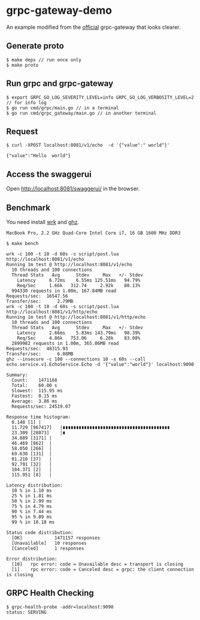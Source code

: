 # grpc-gateway-demo

An example modified from the [official](https://github.com/grpc-ecosystem/grpc-gateway/) grpc-gateway that looks clearer.

## Generate proto

```
$ make deps // run once only
$ make proto
```

## Run grpc and grpc-gateway

```
$ export GRPC_GO_LOG_SEVERITY_LEVEL=info GRPC_GO_LOG_VERBOSITY_LEVEL=2 // for info log
$ go run cmd/grpc/main.go // in a terminal
$ go run cmd/grpc_gateway/main.go // in another terminal
```

## Request

```
$ curl -XPOST localhost:8081/v1/echo  -d '{"value":" world"}'

{"value":"Hello  world"}

```

## Access the swaggerui

Open [http://localhost:8081/swaggerui/](http://localhost:8081/swaggerui/) in the browser.


## Benchmark

You need install [wrk](https://github.com/wg/wrk) and [ghz](https://github.com/bojand/ghz).

```
MacBook Pro, 2.2 GHz Quad-Core Intel Core i7, 16 GB 1600 MHz DDR3

$ make bench

wrk -c 100 -t 10 -d 60s -s script/post.lua http://localhost:8081/v1/echo
Running 1m test @ http://localhost:8081/v1/echo
  10 threads and 100 connections
  Thread Stats   Avg      Stdev     Max   +/- Stdev
    Latency     6.72ms    6.55ms 125.51ms   94.79%
    Req/Sec     1.66k   312.74     2.92k    80.13%
  994330 requests in 1.00m, 167.84MB read
Requests/sec:  16547.56
Transfer/sec:      2.79MB
wrk -c 100 -t 10 -d 60s -s script/post.lua http://localhost:8081/v1/http/echo
Running 1m test @ http://localhost:8081/v1/http/echo
  10 threads and 100 connections
  Thread Stats   Avg      Stdev     Max   +/- Stdev
    Latency     2.66ms    5.83ms 143.79ms   98.39%
    Req/Sec     4.86k   753.06     6.28k    83.08%
  2899982 requests in 1.00m, 365.06MB read
Requests/sec:  48315.93
Transfer/sec:      6.08MB
ghz --insecure -c 100 --connections 10 -x 60s --call echo.service.v1.EchoService.Echo -d '{"value":"world"}' localhost:9090

Summary:
  Count:	1471168
  Total:	60.00 s
  Slowest:	115.95 ms
  Fastest:	0.15 ms
  Average:	3.86 ms
  Requests/sec:	24519.07

Response time histogram:
  0.148 [1]	|
  11.729 [967417]	|∎∎∎∎∎∎∎∎∎∎∎∎∎∎∎∎∎∎∎∎∎∎∎∎∎∎∎∎∎∎∎∎∎∎∎∎∎∎∎∎
  23.309 [28073]	|∎
  34.889 [3171]	|
  46.469 [862]	|
  58.050 [266]	|
  69.630 [131]	|
  81.210 [37]	|
  92.791 [32]	|
  104.371 [2]	|
  115.951 [8]	|

Latency distribution:
  10 % in 1.10 ms
  25 % in 1.81 ms
  50 % in 2.99 ms
  75 % in 4.79 ms
  90 % in 7.44 ms
  95 % in 9.89 ms
  99 % in 18.18 ms

Status code distribution:
  [OK]            1471157 responses
  [Unavailable]   10 responses
  [Canceled]      1 responses

Error distribution:
  [10]   rpc error: code = Unavailable desc = transport is closing
  [1]    rpc error: code = Canceled desc = grpc: the client connection is closing
```

## GRPC Health Checking

```
$ grpc-health-probe -addr=localhost:9090
status: SERVING
```
